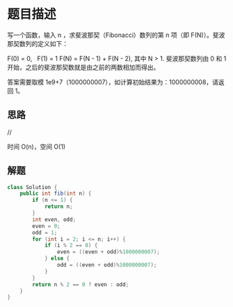 # 题目描述

写一个函数，输入 n ，求斐波那契（Fibonacci）数列的第 n 项（即 F(N)）。斐波那契数列的定义如下：

F(0) = 0,   F(1) = 1
F(N) = F(N - 1) + F(N - 2), 其中 N > 1.
斐波那契数列由 0 和 1 开始，之后的斐波那契数就是由之前的两数相加而得出。

答案需要取模 1e9+7（1000000007），如计算初始结果为：1000000008，请返回 1。

## 思路

//

时间 O(n)，空间 O(1)

## 解题

```java
class Solution {
    public int fib(int n) {
        if (n <= 1) {
            return n;
        }
        int even, odd;
        even = 0;
        odd = 1;
        for (int i = 2; i <= n; i++) {
            if (i % 2 == 0) {
                even = ((even + odd)%1000000007);
            } else {
                odd = ((even + odd)%1000000007);
            }
        }
        return n % 2 == 0 ? even : odd; 
    }
}
```
